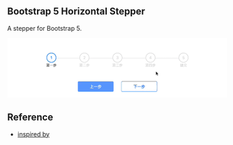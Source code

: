 ## Bootstrap 5 Horizontal Stepper
A stepper for Bootstrap 5.

![](./screenshot/demo.gif)


## Reference
- [inspired by](https://www.codehim.com/bootstrap/horizontal-stepper-for-bootstrap-5/)